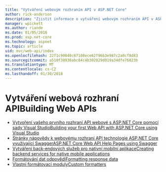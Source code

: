 ```yaml
---
title: "Vytváření webovým rozhraním API v ASP.NET Core"
author: rick-anderson
description: "Zjistit informace o vytváření webovým rozhraním API v ASP.NET Core."
manager: wpickett
ms.author: riande
ms.date: 01/05/2016
ms.prod: asp.net-core
ms.technology: aspnet
ms.topic: article
uid: mvc/web-api/index
ms.openlocfilehash: 22f1c90040c67108ece62f96b3e987c2a0cf8d83
ms.sourcegitcommit: a510f38930abc84c4b302029d019a34dfe76823b
ms.translationtype: MT
ms.contentlocale: cs-CZ
ms.lasthandoff: 01/30/2018
---
```

# <a name="building-web-apis"></a><span data-ttu-id="f99cc-103">Vytváření webová rozhraní API</span><span class="sxs-lookup"><span data-stu-id="f99cc-103">Building Web APIs</span></span>

* [<span data-ttu-id="f99cc-104">Vytvoření vašeho prvního rozhraní API webové s ASP.NET Core pomocí sady Visual Studio</span><span class="sxs-lookup"><span data-stu-id="f99cc-104">Building your first Web API with ASP.NET Core using Visual Studio</span></span>](../../tutorials/first-web-api.md)
* [<span data-ttu-id="f99cc-105">Stránky nápovědy k webovému rozhraní API technologie ASP.NET Core využívající Swagger</span><span class="sxs-lookup"><span data-stu-id="f99cc-105">ASP.NET Core Web API Help Pages using Swagger</span></span>](../../tutorials/web-api-help-pages-using-swagger.md)
* [<span data-ttu-id="f99cc-106">Vytváření back-endových služeb pro nativní mobilní aplikace</span><span class="sxs-lookup"><span data-stu-id="f99cc-106">Creating backend services for native mobile applications</span></span>](../../mobile/native-mobile-backend.md)
* [<span data-ttu-id="f99cc-107">Formátování dat odpovědi</span><span class="sxs-lookup"><span data-stu-id="f99cc-107">Formatting response data</span></span>](../models/formatting.md)
* [<span data-ttu-id="f99cc-108">Vlastní formátovací moduly</span><span class="sxs-lookup"><span data-stu-id="f99cc-108">Custom formatters</span></span>](../advanced/custom-formatters.md)

